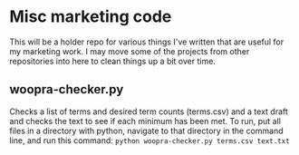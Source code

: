 # Misc marketing code

This will be a holder repo for various things I've written that are useful for my marketing work. I may move some of the projects from other repositories into here to clean things up a bit over time. 

## woopra-checker.py

Checks a list of terms and desired term counts (terms.csv) and a text draft and checks the text to see if each minimum has been met. To run, put all files in a directory with python, navigate to that directory in the command line, and run this command: `python woopra-checker.py terms.csv text.txt`
